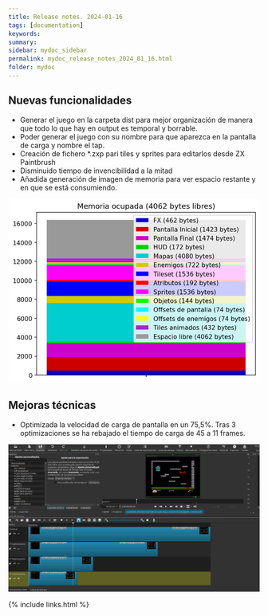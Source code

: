 ```yaml
---
title: Release notes. 2024-01-16
tags: [documentation]
keywords:
summary: 
sidebar: mydoc_sidebar
permalink: mydoc_release_notes_2024_01_16.html
folder: mydoc
---
```


## Nuevas funcionalidades
* Generar el juego en la carpeta dist para mejor organización de manera que todo lo que hay en output es temporal y borrable.
* Poder generar el juego con su nombre para que aparezca en la pantalla de carga y nombre el tap.
* Creación de fichero *.zxp pari tiles y sprites para editarlos desde ZX Paintbrush
* Disminuido tiempo de invencibilidad a la mitad
* Añadida generación de imagen de memoria para ver espacio restante y en que se está consumiendo.

![](images/memory.png)

## Mejoras técnicas
* Optimizada la velocidad de carga de pantalla en un 75,5%. Tras 3 optimizaciones se ha rebajado el tiempo de carga de 45 a 11 frames.

![](images/mejora_carga_pantalla.png)

{% include links.html %}

